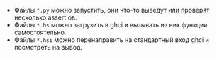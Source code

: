 * Файлы `*.py` можно запустить, они что-то выведут или проверят несколько assert'ов.
* Файлы `*.hs` можно загрузить в ghci и вызывать из них функции самостоятельно.
* Файлы `*.hsi` можно перенаправить на стандартный вход ghci и посмотреть на вывод.
